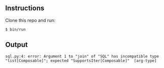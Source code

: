 ## Instructions

Clone this repo and run:

```console
$ bin/run
```

## Output

```
sql.py:4: error: Argument 1 to "join" of "SQL" has incompatible type "list[Composable]"; expected "SupportsIter[Composable]"  [arg-type]
```
